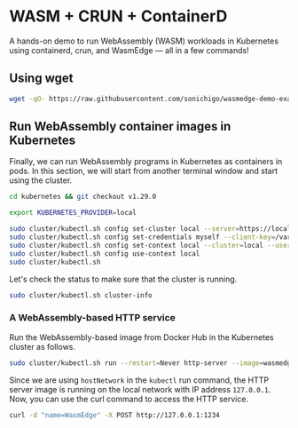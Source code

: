 # WASM + CRUN + ContainerD 
A hands-on demo to run WebAssembly (WASM) workloads in Kubernetes using containerd, crun, and WasmEdge — all in a few commands!

## Using wget

```bash
wget -qO- https://raw.githubusercontent.com/sonichigo/wasmedge-demo-example/main/install.sh | bash
```

<!-- ### Using Curl

```bash
curl -fsSL https://raw.githubusercontent.com/wasmedge-demo-example/main/install.sh && source install.sh | bash
``` -->

## Run WebAssembly container images in Kubernetes

Finally, we can run WebAssembly programs in Kubernetes as containers in pods. In this section, we will start from another terminal window and start using the cluster.

```bash
cd kubernetes && git checkout v1.29.0

export KUBERNETES_PROVIDER=local

sudo cluster/kubectl.sh config set-cluster local --server=https://localhost:6443 --certificate-authority=/var/run/kubernetes/server-ca.crt
sudo cluster/kubectl.sh config set-credentials myself --client-key=/var/run/kubernetes/client-admin.key --client-certificate=/var/run/kubernetes/client-admin.crt
sudo cluster/kubectl.sh config set-context local --cluster=local --user=myself
sudo cluster/kubectl.sh config use-context local
sudo cluster/kubectl.sh
```

Let's check the status to make sure that the cluster is running.

```sh
sudo cluster/kubectl.sh cluster-info
```

### A WebAssembly-based HTTP service

Run the WebAssembly-based image from Docker Hub in the Kubernetes cluster as follows.

```bash
sudo cluster/kubectl.sh run --restart=Never http-server --image=wasmedge/example-wasi-http:latest --annotations="module.wasm.image/variant=compat-smart" --overrides='{"kind":"Pod", "apiVersion":"v1", "spec": {"hostNetwork": true}}'
```

Since we are using `hostNetwork` in the `kubectl` run command, the HTTP server image is running on the local network with IP address `127.0.0.1`. Now, you can use the curl command to access the HTTP service.

```sh
curl -d "name=WasmEdge" -X POST http://127.0.0.1:1234
```
